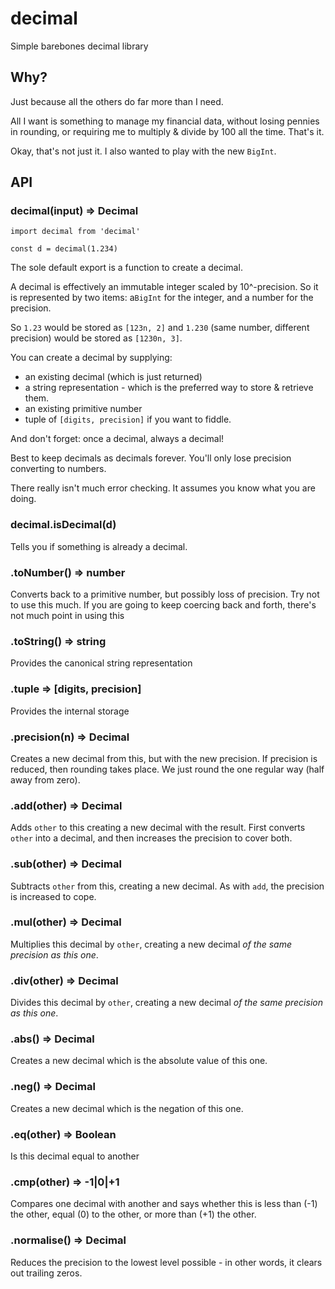 # decimal
Simple barebones decimal library

## Why?

Just because all the others do far more than I need.

All I want is something to manage my financial data, without losing
pennies in rounding, or requiring me to multiply & divide by 100 all
the time. That's it.

Okay, that's not just it. I also wanted to play with the new `BigInt`.

## API

### decimal(input) => Decimal
```
import decimal from 'decimal'

const d = decimal(1.234)
```

The sole default export is a function to create a decimal.

A decimal is effectively an immutable integer scaled by 10^-precision.
So it is represented by two items:
a`BigInt` for the integer, and a number for the precision.

So `1.23` would be stored as `[123n, 2]` and `1.230` (same number, different
precision) would be stored as `[1230n, 3]`.

You can create a decimal by supplying:
- an existing decimal (which is just returned)
- a string representation - which is the preferred way to store & retrieve them.
- an existing primitive number
- tuple of `[digits, precision]` if you want to fiddle.

And don't forget: once a decimal, always a decimal!

Best to keep decimals as decimals forever. You'll only lose precision
converting to numbers.

There really isn't much error checking. It assumes you know what you are doing.

### decimal.isDecimal(d)

Tells you if something is already a decimal.

### .toNumber() => number

Converts back to a primitive number, but possibly loss of precision.
Try not to use this much. If you are going to keep coercing back and
forth, there's not much point in using this

### .toString() => string

Provides the canonical string representation

### .tuple => [digits, precision]

Provides the internal storage

### .precision(n) => Decimal

Creates a new decimal from this, but with the new precision. If precision is reduced, then
rounding takes place. We just round the one regular way (half away from zero).

### .add(other) => Decimal

Adds `other` to this creating a new decimal with the result. First converts `other` into
a decimal, and then increases the precision to cover both.

### .sub(other) => Decimal

Subtracts `other` from this, creating a new decimal. As with `add`, the precision is increased
to cope.

### .mul(other) => Decimal

Multiplies this decimal by `other`, creating a new decimal *of the same precision as this one*.

### .div(other) => Decimal

Divides this decimal by `other`, creating a new decimal *of the same precision as this one*.

### .abs() => Decimal

Creates a new decimal which is the absolute value of this one.

### .neg() => Decimal

Creates a new decimal which is the negation of this one.

### .eq(other) => Boolean

Is this decimal equal to another

### .cmp(other) => -1|0|+1

Compares one decimal with another and says whether this is less than (-1)
the other, equal (0) to the other, or more than (+1) the other.

### .normalise() => Decimal

Reduces the precision to the lowest level possible - in other words,
it clears out trailing zeros.
